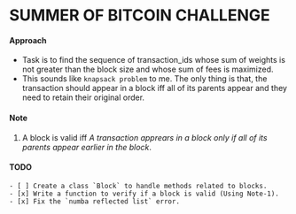 # SUMMER OF BITCOIN CHALLENGE

#### Approach
- Task is to find the sequence of transaction_ids whose sum of weights is not greater than the block size and whose sum of fees is maximized.
- This sounds like `knapsack problem` to me. The only thing is that, the transaction should appear in a block iff all of its parents appear and they need to retain their original order.

#### Note
1. A block is valid iff _A transaction apprears in a block only if all of its parents appear earlier in the block_.
#### TODO
    - [ ] Create a class `Block` to handle methods related to blocks.
    - [x] Write a function to verify if a block is valid (Using Note-1).
    - [x] Fix the `numba reflected list` error.

    
